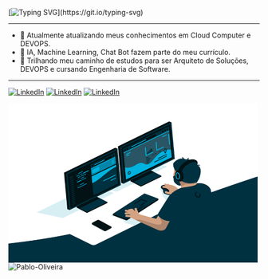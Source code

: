 [![Typing SVG](https://readme-typing-svg.demolab.com?font=gotham+Code&pause=1000&width=435&lines=Bem+vindo+ao+meu+hub+de+c%C3%B3digos;Fique+a+vontade+para+colaborar.)](https://git.io/typing-svg)

--------------------------
- 🔭 Atualmente atualizando meus conhecimentos em Cloud Computer e DEVOPS.
- 🌱 IA, Machine Learning, Chat Bot fazem parte do meu currículo.
- 🤔 Trilhando meu caminho de estudos para ser Arquiteto de Soluções, DEVOPS e cursando Engenharia de Software.

--------------------------
[![LinkedIn](https://img.shields.io/badge/LinkedIn-0077B5?style=for-the-badge&logo=linkedin&logoColor=white)]( https://www.linkedin.com/in/pablo-oliveira-ia/ )   [![LinkedIn](https://img.shields.io/badge/Gmail-D14836?style=for-the-badge&logo=gmail&logoColor=white)](mailto:pablue@gmail.com )   [![LinkedIn](https://img.shields.io/badge/WhatsApp-25D366?style=for-the-badge&logo=whatsapp&logoColor=white)]( https://api.whatsapp.com/send/?phone=556581131234&text&type=phone_number&app_absent=0 )

<img align="left" alt="GIF" src="https://github.com/Pablo-Oliveira/Pablo-Oliveira/blob/main/code.gif?raw=true" width="500" height="320" />

<p align="left"> <img src="https://github-readme-stats.vercel.app/api?username=Pablo-Oliveira&show_icons=true&theme=gotham" alt="Pablo-Oliveira" />
